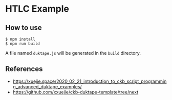 # HTLC Example

## How to use

```
$ npm install
$ npm run build
```

A file named `duktape.js` will be generated in the `build` directory.

## References

- https://xuejie.space/2020_02_21_introduction_to_ckb_script_programming_advanced_duktape_examples/
- https://github.com/xxuejie/ckb-duktape-template/tree/next